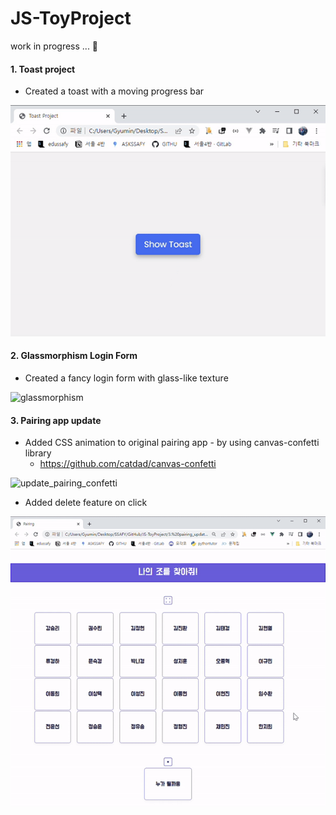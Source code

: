 # JS-ToyProject 

work in progress ... :runner:



#### 1. Toast project

* Created a toast with a moving progress bar

![toast](README.assets/toast-16528934668141.gif)



#### 2. Glassmorphism Login Form

* Created a fancy login form with glass-like texture

![glassmorphism](README.assets/glassmorphism.gif)



#### 3. Pairing app update

* Added CSS animation to original pairing app - by using canvas-confetti library
  * https://github.com/catdad/canvas-confetti

![update_pairing_confetti](README.assets/update_pairing_confetti.gif)

* Added delete feature on click

![update_pairing_delete](README.assets/update_pairing_delete.gif)

